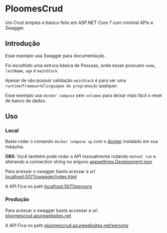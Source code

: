 # PloomesCrud

Um Crud simples e básico feito em ASP.NET Core 7 com minimal APIs e Swagger.

## Introdução
Esse exemplo usa Swagger para documentação.

Foi escolhido uma estrura básica de Pessoas, onde essas possuem `name`, `lastName`, `age` e `mainStack`.

Apesar de não possuir validação `mainStack` é para ser uma `runtime`/`framework`/`linguagem de programação` qualquer.

Esse exemplo usa `docker compose` sem `volumes` para deixar mais fácil o reset de banco de dados.

## Uso

### Local
Basta rodar o comando `docker compose up` com o [docker]() instalado em sua máquina.

**OBS**:
Você também pode rodar a API manualmente rodando `dotnet run` e alterando a connection string no arquivo [appsettings.Development.json](appsettings.Development.json)

Para acessar o swagger basta acessar a url [localhost:5071/swagger/index.html](http://localhost:5071/swagger/index.html)

A API Fica no path [localhost:5071/persons](http://localhost:5071/persons)


### Produção

Para acessar o swagger basta accessar a url [ploomescrud.azurewebsites.net](https://ploomescrud.azurewebsites.net/)

A API Fica no path [ploomescrud.azurewebsites.net/persons](https://ploomescrud.azurewebsites.net/persons)

